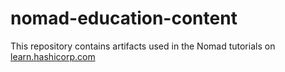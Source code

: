 # nomad-education-content

This repository contains artifacts used in the Nomad tutorials on [learn.hashicorp.com](https://learn.hashicorp.com/nomad)
